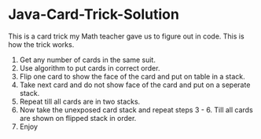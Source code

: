 # Java-Card-Trick-Solution

This is a card trick my Math teacher gave us to figure out in code.  This is how the trick works.	
1. Get any number of cards in the same suit.	
2. Use algorithm to put cards in correct order.	  
3. Flip one card to show the face of the card and put on table in a stack.    	
4. Take next card and do not show face of the card and put on a seperate stack.	    
5. Repeat till all cards are in two stacks.	    
6. Now take the unexposed card stack and repeat steps 3 - 6. Till all cards are shown on flipped stack in order.	    
7. Enjoy	    
